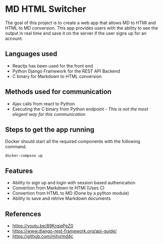 # MD HTML Switcher

The goal of this project is to create a web app that allows MD to HTMl and HTML to MD conversion. This app provides users with the ability to see the output in real time and save it on the server if the user signs up for an account.

## Languages used

- Reactjs has been used for the front end
- Python Django Framework for the REST API Backend
- C binary for Markdown to HTML conversion

## Methods used for communication

- Ajax calls from react to Python
- Executing the C binary from Python endpoint - _This is not the most elegent way for this communication_

## Steps to get the app running

Docker should start all the required components with the following command.

```
docker-compose up
```

## Features

- Ability to sign up and login with session based authenication
- Convertion from Markdown to HTMl (Uses C)
- Convertion from HTML to MD (Done by a python module)
- Ability to save and retrive Markdown documents


## References

- https://youtu.be/89KrqjqPeZ0
- https://www.django-rest-framework.org/api-guide/
- https://github.com/mity/md4c